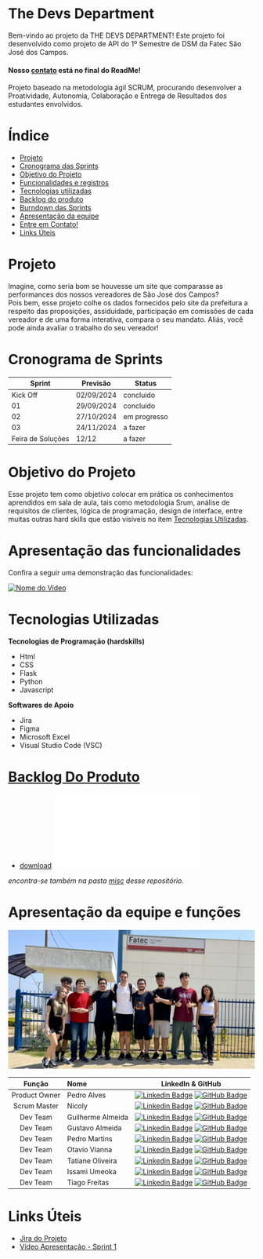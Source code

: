 # The Devs Department

Bem-vindo ao projeto da THE DEVS DEPARTMENT! Este projeto foi desenvolvido como projeto de API do 1º Semestre de DSM da Fatec São José dos Campos.

#### Nosso [contato](#autores) está no final do ReadMe!

Projeto baseado na metodologia ágil SCRUM, procurando desenvolver a Proatividade, Autonomia, Colaboração e Entrega de Resultados dos estudantes envolvidos.

# Índice
* [Projeto](#projeto)
* [Cronograma das Sprints](#cronograma-de-sprints)
* [Objetivo do Projeto](#objetivo-do-projeto)
* [Funcionalidades e registros](#apresentação-das-funcionalidades)
* [Tecnologias utilizadas](#tecnologias-utilizadas)
* [Backlog do produto](#backlog-do-produto)
* [Burndown das Sprints](#burndown-das-sprints)
* [Apresentação da equipe](#apresentação-da-equipe-e-funções)
* [Entre em Contato!](#apresentação-da-equipe-e-funções)
* [Links Úteis](#links-úteis)

# Projeto

Imagine, como seria bom se houvesse um site que comparasse as performances dos nossos vereadores de São José dos Campos?  
Pois bem, esse projeto colhe os dados fornecidos pelo site da prefeitura a respeito das proposições, assiduidade, participação em comissões de cada vereador e de uma forma interativa, compara o seu mandato. Aliás, você pode ainda avaliar o trabalho do seu vereador!  

# Cronograma de Sprints
Sprint | Previsão | Status|
|------|--------|------|
|Kick Off | 02/09/2024 | concluido|
|01 | 29/09/2024 | concluido|
|02|  27/10/2024 | em progresso |
|03| 24/11/2024 | a fazer|
|Feira de Soluções| 12/12 |a fazer |


# Objetivo do Projeto

Esse projeto tem como objetivo colocar em prática os conhecimentos aprendidos em sala de aula, tais como metodologia Srum, análise de requisitos de clientes, lógica de programação, design de interface, entre muitas outras hard skills que estão visíveis no item [Tecnologias Utilizadas](#tecnologias-utilizadas).


# Apresentação das funcionalidades

Confira a seguir uma demonstração das funcionalidades:

[![Nome do Vídeo](https://i9.ytimg.com/vi_webp/Mvr1f5ndZ1o/mq2.webp?sqp=CJTL5bcG-oaymwEmCMACELQB8quKqQMa8AEB-AH-CIAC0AWKAgwIABABGCQgQih_MA8=&rs=AOn4CLCgMXzMF-jHD6QPBvyyDU9fsI3_MA)](https://www.youtube.com/watch?v=Mvr1f5ndZ1o)

# Tecnologias Utilizadas

**Tecnologias de Programação (hardskills)**
- Html
- CSS
- Flask
- Python
- Javascript  

**Softwares de Apoio** 
- Jira
- Figma
- Microsoft Excel
- Visual Studio Code (VSC)

# [Backlog Do Produto](misc/backlog.pdf) 
- [download](misc/backlog.pdf)
![](misc/backlog.pdf)

*encontra-se também na pasta [misc](/misc) desse repositório.*

# Apresentação da equipe e funções
![Foto do Grupo](misc/imagens/foto-grupo.jpeg)


|    Função     | Nome                                  |                                                                                                                                                      LinkedIn & GitHub                                                                                                                                                      |
| :-----------: | :------------------------------------ | :-------------------------------------------------------------------------------------------------------------------------------------------------------------------------------------------------------------------------------------------------------------------------------------------------------------------------: |
| Product Owner |   Pedro Alves         |     [![Linkedin Badge](https://img.shields.io/badge/Linkedin-blue?style=flat-square&logo=Linkedin&logoColor=white)](https://www.linkedin.com/in/pedro-alves-579a93140/) [![GitHub Badge](https://img.shields.io/badge/GitHub-111217?style=flat-square&logo=github&logoColor=white)](https://github.com/pphvaz)              |
| Scrum Master  | Nicoly |      [![Linkedin Badge](https://img.shields.io/badge/Linkedin-blue?style=flat-square&logo=Linkedin&logoColor=white)](https://www.linkedin.com/in/nicoly-guedes-dev/) [![GitHub Badge](https://img.shields.io/badge/GitHub-111217?style=flat-square&logo=github&logoColor=white)](https://github.com/nicolygz)     |
| Dev Team   |Guilherme Almeida        |         [![Linkedin Badge](https://img.shields.io/badge/Linkedin-blue?style=flat-square&logo=Linkedin&logoColor=white)](https://www.linkedin.com/in/guilherme-almeida-profile/) [![GitHub Badge](https://img.shields.io/badge/GitHub-111217?style=flat-square&logo=github&logoColor=white)](https://github.com/AlmdGuilherme)        |
|  Dev Team  | Gustavo Almeida   |         [![Linkedin Badge](https://img.shields.io/badge/Linkedin-blue?style=flat-square&logo=Linkedin&logoColor=white)](https://www.linkedin.com/in/gustavo-almeida-camargo/) [![GitHub Badge](https://img.shields.io/badge/GitHub-111217?style=flat-square&logo=github&logoColor=white)](https://github.com/GustavoAC0802)                                              
|  Dev Team  | Pedro Martins              |         [![Linkedin Badge](https://img.shields.io/badge/Linkedin-blue?style=flat-square&logo=Linkedin&logoColor=white)](https://www.linkedin.com/in/pedro-henrique-martins-55a0752a4/) [![GitHub Badge](https://img.shields.io/badge/GitHub-111217?style=flat-square&logo=github&logoColor=white)](https://github.com/pedro-h-martins)     |
|  Dev Team  | Otavio Vianna|   [![Linkedin Badge](https://img.shields.io/badge/Linkedin-blue?style=flat-square&logo=Linkedin&logoColor=white)](https://www.linkedin.com/in/ot%C3%A1vio-vianna-lima-1b26a932a/) [![GitHub Badge](https://img.shields.io/badge/GitHub-111217?style=flat-square&logo=github&logoColor=white)](https://github.com/tuzzooz)   |
|  Dev Team  | Tatiane Oliveira  |         [![Linkedin Badge](https://img.shields.io/badge/Linkedin-blue?style=flat-square&logo=Linkedin&logoColor=white)](https://www.linkedin.com/in/tatiane-oliveira-a66789296/) [![GitHub Badge](https://img.shields.io/badge/GitHub-111217?style=flat-square&logo=github&logoColor=white)](https://github.com/TatianeOliveira8)   |
|  Dev Team  | Issami Umeoka  |         [![Linkedin Badge](https://img.shields.io/badge/Linkedin-blue?style=flat-square&logo=Linkedin&logoColor=white)](https://www.linkedin.com/in/issami-umeoka-786716226/) [![GitHub Badge](https://img.shields.io/badge/GitHub-111217?style=flat-square&logo=github&logoColor=white)](https://github.com/IssamiU)   |
|  Dev Team  | Tiago Freitas  |         [![Linkedin Badge](https://img.shields.io/badge/Linkedin-blue?style=flat-square&logo=Linkedin&logoColor=white)](https://www.linkedin.com/in/tiago-freitas-74730b2a9/) [![GitHub Badge](https://img.shields.io/badge/GitHub-111217?style=flat-square&logo=github&logoColor=white)](https://github.com/tiagow2)   |

# Links Úteis

- [Jira do Projeto](https://guedesdeabreunicoly.atlassian.net/jira/software/projects/SCRUM/boards/1)
- [Vídeo Apresentação - Sprint 1](https://www.youtube.com/watch?v=Mvr1f5ndZ1o)
